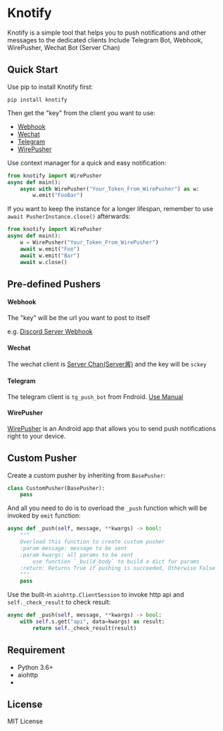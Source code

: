 # Knotify

Knotify is a simple tool that helps you to push notifications and other messages to the dedicated clients
Include Telegram Bot, Webhook, WirePusher, Wechat Bot (Server Chan)

## Quick Start
Use pip to install Knotify first:
```shell
pip install knotify
```

Then get the "key" from the client you want to use:
- [Webhook](#Webhook)
- [Wechat](#Wechat)
- [Telegram](#Telegram)
- [WirePusher](#WirePusher)

Use context manager for a quick and easy notification:
```python
from knotify import WirePusher
async def main():
    async with WirePusher("Your_Token_From_WirePusher") as w:
        w.emit("FooBar")
```

If you want to keep the instance for a longer lifespan, remember to use ``await PusherInstance.close()`` afterwards:
```python
from knotify import WirePusher
async def main():
    w = WirePusher("Your_Token_From_WirePusher")            
    await w.emit("Foo")
    await w.emit("Bar")
    await w.close()
```
## Pre-defined Pushers
#### Webhook
The "key" will be the url you want to post to itself

e.g. [Discord Server Webhook](https://support.discordapp.com/hc/en-us/articles/228383668)

#### Wechat
The wechat client is [Server Chan(Server酱)](http://sc.ftqq.com/3.version) and the key will be `sckey`

#### Telegram
The telegram client is `tg_push_bot` from Fndroid. [Use Manual](https://github.com/Fndroid/tg_push_bot/blob/master/README.md)

#### WirePusher
[WirePusher](http://wirepusher.com/) is an Android app that allows you to send push notifications right to your device.

## Custom Pusher
Create a custom pusher by inheriting from `BasePusher`:
```python
class CustomPusher(BasePusher):
    pass
```
And all you need to do is to overload the `_push` function which will be invoked by `emit` function:
```python
async def _push(self, message, **kwargs) -> bool:
    """
    Overload this function to create custom pusher
    :param message: message to be sent
    :param kwargs: all params to be sent
        use function `_build_body` to build a dict for params
    :return: Returns True if pushing is succeeded, Otherwise False
    """
    pass
```
Use the built-in `aiohttp.ClientSession` to invoke http api and `self._check_result` to check result:
```python
async def _push(self, message, **kwargs) -> bool:
    with self.s.get("api", data=kwargs) as result:
        return self._check_result(result)
```


## Requirement
- Python 3.6+
- aiohttp
- 

## License
MIT License